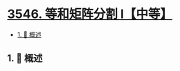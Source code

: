 # [3546. 等和矩阵分割 I【中等】](https://github.com/Tdahuyou/TNotes.leetcode/tree/main/notes/3546.%20%E7%AD%89%E5%92%8C%E7%9F%A9%E9%98%B5%E5%88%86%E5%89%B2%20I%E3%80%90%E4%B8%AD%E7%AD%89%E3%80%91)

<!-- region:toc -->

- [1. 📝 概述](#1--概述)

<!-- endregion:toc -->

## 1. 📝 概述
